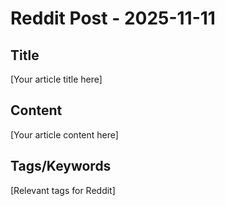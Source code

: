 # Reddit Post - 2025-11-11

## Title
[Your article title here]

## Content
[Your article content here]

## Tags/Keywords
[Relevant tags for Reddit]
